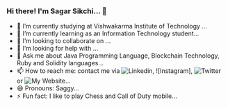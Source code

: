 ### Hi there! I'm Sagar Sikchi... 👋

<!--
**SagarSikchi/SagarSikchi** is a ✨ _special_ ✨ repository because its `README.md` (this file) appears on your GitHub profile.

Here are some ideas to get you started:
-->
- 🔭 I’m currently studying at Vishwakarma Institute of Technology ...
- 🌱 I’m currently learning as an Information Technology student...
- 👯 I’m looking to collaborate on ...
- 🤔 I’m looking for help with ...
- 💬 Ask me about Java Programming Language, Blockchain Technology, Ruby and Solidity languages...
- 📫 How to reach me: contact me via ![Linkedin](https://www.linkedin.com/in/sagar-sikchi/), ![Instagram], ![Twitter](https://twitter.com/sikchisagar) or ![My Website](https://www.sos9330newcreations.com/)...
- 😄 Pronouns: Saggy...
- ⚡ Fun fact: I like to play Chess and Call of Duty mobile...
